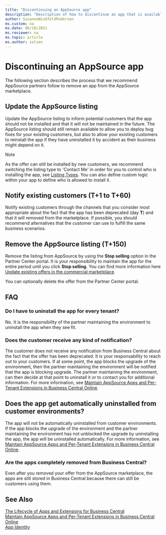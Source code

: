 ```yaml
---
title: "Discontinuing an AppSource app"
description: "Description of how to discontinue an app that is available on AppSource."
author: SusanneWindfeldPedersen
ms.custom: na
ms.date: 06/10/2021
ms.reviewer: na
ms.topic: article
ms.author: solsen
---
```


# Discontinuing an AppSource app

The following section describes the process that we recommend AppSource partners follow to remove an app from the AppSource marketplace.

## Update the AppSource listing

Update the AppSource listing to inform potential customers that the app should not be installed and that it will not be maintained in the future. The AppSource listing should still remain available to allow you to deploy bug fixes for your existing customers, but also to allow your existing customers to reinstall the app if they have uninstalled it by accident as their business might depend on it.

> [!NOTE]
> As the offer can still be installed by new customers, we recommend switching the listing type to 'Contact Me' in order for you to control who is installing the app, see [Listing Types](readiness/readiness-checklist-e-industries-categories-apptype.md#listing-type). You can also define custom logic within your app to define who is allowed to install it.

## Notify existing customers (T+1 to T+60)

Notify existing customers through the channels that you consider most appropriate about the fact that the app has been deprecated (day **T**) and that it will removed from the marketplace. If possible, you should recommend alternatives that the customer can use to fulfill the same business scenarios.

## Remove the AppSource listing (T+150)

Remove the listing from AppSource by using the **Stop selling** option in the Partner Center portal. It is your responsibility to maintain the app for the entire period until you click **Stop selling**. You can find more information here [Update existing offers in the commercial marketplace](/azure/marketplace/update-existing-offer#stop-distribution-of-an-offer-or-plan).

You can optionally delete the offer from the Partner Center portal.

## FAQ

### Do I have to uninstall the app for every tenant?

No. It is the responsibility of the partner maintaining the environment to uninstall the app when they see fit.

### Does the customer receive any kind of notification?

The customer does not receive any notification from Business Central about the fact that the offer has been deprecated. It is your responsability to reach out to your customers. If at some point, the app blocks the upgrade of the environment, then the partner maintaining the environment will be notified that the app is blocking upgrade. The partner maintaining the environment, can then decide at that point to uninstall it or to contact you for additional information. For more information, see [Maintain AppSource Apps and Per-Tenant Extensions in Business Central Online](app-maintain.md).

## Does the app get automatically uninstalled from customer environments?

The app will not be automatically uninstalled from customer environments. If the app blocks the upgrade of the environment and the partner maintaining the environment has not unblocked the upgrade by uninstalling the app, the app will be uninstalled automatically. For more information, see [Maintain AppSource Apps and Per-Tenant Extensions in Business Central Online](app-maintain.md).

### Are the apps completely removed from Business Central?

Even after you removed your offer from the AppSource marketplace, the apps are still stored in Business Central because there can still be customers using them.

## See Also

[The Lifecycle of Apps and Extensions for Business Central](devenv-app-life-cycle.md)  
[Maintain AppSource Apps and Per-Tenant Extensions in Business Central Online](app-maintain.md)  
[App Identity](devenv-app-identity.md)

